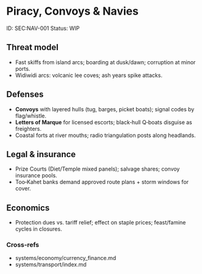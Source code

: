 # Piracy, Convoys & Navies
ID: SEC:NAV-001
Status: WIP

## Threat model
- Fast skiffs from island arcs; boarding at dusk/dawn; corruption at minor ports.
- Widiwidi arcs: volcanic lee coves; ash years spike attacks.

## Defenses
- **Convoys** with layered hulls (tug, barges, picket boats); signal codes by flag/whistle.
- **Letters of Marque** for licensed escorts; black‑hull Q‑boats disguise as freighters.
- Coastal forts at river mouths; radio triangulation posts along headlands.

## Legal & insurance
- Prize Courts (Diet/Temple mixed panels); salvage shares; convoy insurance pools.
- Too‑Kahet banks demand approved route plans + storm windows for cover.

## Economics
- Protection dues vs. tariff relief; effect on staple prices; feast/famine cycles in closures.

### Cross‑refs
- systems/economy/currency_finance.md
- systems/transport/index.md
